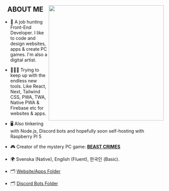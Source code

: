 <div>
  <img align="right" height="360" src="https://i.imgur.com/MCN99Ey.png">
  <h2 align="center">ABOUT ME</h2>

- 🐧 A job hunting Front-End Developer. I like to code and design websites, apps & create PC games. I'm also a digital artist.
  
- 👨🏻‍💻 Trying to keep up with the endless new tools. Like React, Next, Tailwind CSS, PWA, TWA, Native PWA & Firebase etc for websites & apps.

- 🖥️ Also tinkering with Node.js, Discord bots and hopefully soon self-hosting with Raspberry PI 5
  
- 🎮 Creator of the mystery PC game: [**BEAST CRIMES**](https://www.beastcrimes.com/)
  
- 🌍 Svenska (Native), English (Fluent), 한국인 (Basic).

- 🗂️ [Website/Apps Folder](https://github.com/stars/LinkTheCoder/lists/websites-apps)
  
- 🗂️ [Discord Bots Folder](https://github.com/stars/LinkTheCoder/lists/bots)
